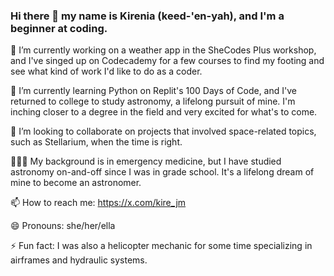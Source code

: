 ### Hi there 👋 my name is Kirenia (keed-'en-yah), and I'm a beginner at coding.
🔭 I’m currently working on a weather app in the SheCodes Plus workshop, and I've singed up on Codecademy for a few courses to find my footing and see what kind of work I'd like to do as a coder.

🌱 I’m currently learning Python on Replit's 100 Days of Code, and I've returned to college to study astronomy, a lifelong pursuit of mine. I'm inching closer to a degree in the field and very excited for what's to come.

👯 I’m looking to collaborate on projects that involved space-related topics, such as Stellarium, when the time is right.

👩🏽‍⚕️ My background is in emergency medicine, but I have studied astronomy on-and-off since I was in grade school. It's a lifelong dream of mine to become an astronomer. 

📫 How to reach me: https://x.com/kire_jm

😄 Pronouns: she/her/ella

⚡ Fun fact: I was also a helicopter mechanic for some time specializing in airframes and hydraulic systems.

